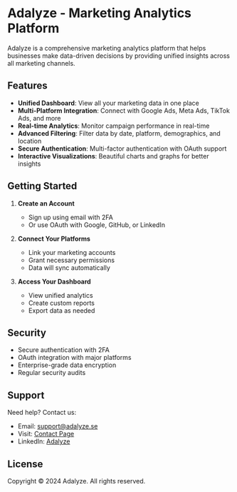 # Adalyze - Marketing Analytics Platform

Adalyze is a comprehensive marketing analytics platform that helps businesses make data-driven decisions by providing unified insights across all marketing channels.

## Features

- **Unified Dashboard**: View all your marketing data in one place
- **Multi-Platform Integration**: Connect with Google Ads, Meta Ads, TikTok Ads, and more
- **Real-time Analytics**: Monitor campaign performance in real-time
- **Advanced Filtering**: Filter data by date, platform, demographics, and location
- **Secure Authentication**: Multi-factor authentication with OAuth support
- **Interactive Visualizations**: Beautiful charts and graphs for better insights

## Getting Started

1. **Create an Account**
   - Sign up using email with 2FA
   - Or use OAuth with Google, GitHub, or LinkedIn

2. **Connect Your Platforms**
   - Link your marketing accounts
   - Grant necessary permissions
   - Data will sync automatically

3. **Access Your Dashboard**
   - View unified analytics
   - Create custom reports
   - Export data as needed

## Security

- Secure authentication with 2FA
- OAuth integration with major platforms
- Enterprise-grade data encryption
- Regular security audits

## Support

Need help? Contact us:
- Email: support@adalyze.se
- Visit: [Contact Page](https://adalyze.se/contact)
- LinkedIn: [Adalyze](https://www.linkedin.com/company/adalyze/)

## License

Copyright © 2024 Adalyze. All rights reserved.